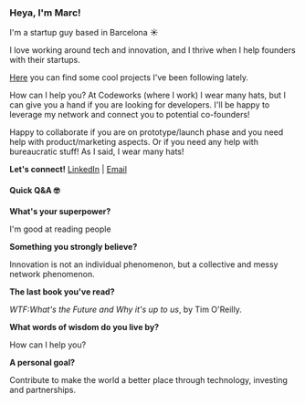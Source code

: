 ### Heya, I'm Marc!

I'm a startup guy based in Barcelona ☀️

I love working around tech and innovation, and I thrive when I help founders with their startups.

[Here](https://github.com/marcalsius?tab=stars) you can find some cool projects I've been following lately.

How can I help you? At Codeworks (where I work) I wear many hats, but I can give you a hand if you are looking for developers. I'll be happy to leverage my network and connect you to potential co-founders! 

Happy to collaborate if you are on prototype/launch phase and you need help with product/marketing aspects. Or if you need any help with bureaucratic stuff! As I said, I wear many hats!

**Let's connect!** [LinkedIn](https://www.linkedin.com/in/marc-alsius/) | [Email](mailto:alsius.marc@gmail.com)


#### Quick Q&A 🤓 ####

**What's your superpower?**

  I'm good at reading people

**Something you strongly believe?** 

  Innovation is not an individual phenomenon, but a collective and messy network phenomenon.

**The last book you've read?**

  *WTF:What's the Future and Why it's up to us*, by Tim O'Reilly.

**What words of wisdom do you live by?**

  How can I help you?
  
**A personal goal?**

Contribute to make the world a better place through technology, investing and partnerships.



